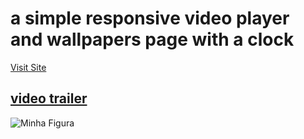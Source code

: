 # a simple responsive video player and wallpapers page with a clock


<a target="_blank" href="https://focus-snowy.vercel.app">Visit Site </a>




<h2> <a target="_blank" href="https://youtu.be/Ffw3zPol48o"> video trailer</a> </h2>

<img src="https://cdn.discordapp.com/attachments/1008767526630592542/1172229098463043777/image.png?ex=655f8e6c&is=654d196c&hm=4bfb68421e14cef6861541c7a769598340608f86cbd9aab7355356866a1ee058&" alt="Minha Figura">

  
